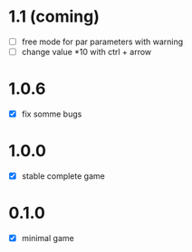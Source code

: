 # 1.1 (coming)

- [ ] free mode for par parameters with warning
- [ ] change value *10 with ctrl + arrow

# 1.0.6

- [x] fix somme bugs

# 1.0.0

- [x] stable complete game

# 0.1.0

- [x] minimal game

